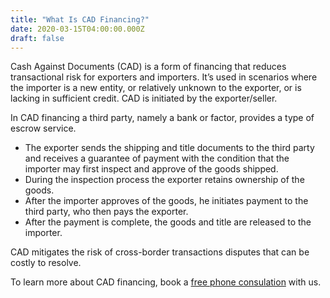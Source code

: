 ```yaml
---
title: "What Is CAD Financing?"
date: 2020-03-15T04:00:00.000Z
draft: false
---
```



Cash Against Documents (CAD) is a form of financing that reduces transactional risk for exporters and importers. It’s used in scenarios where the importer is a new entity, or relatively unknown to the exporter, or is lacking in sufficient credit. CAD is initiated by the exporter/seller. 

In CAD financing a third party, namely a bank or factor, provides a type of escrow service. 

* The exporter sends the shipping and title documents to the third party and receives a guarantee of payment with the condition that the importer may first inspect and approve of the goods shipped.
* During the inspection process the exporter retains ownership of the goods. 
* After the importer approves of the goods, he initiates payment to the third party, who then pays the exporter.
* After the payment is complete, the goods and title are released to the importer.

CAD mitigates the risk of cross-border transactions disputes that can be costly to resolve. 

To learn more about CAD financing, book a <a href="https://calendly.com/spearfish/consultation?month=2020-06" target="blank">free phone consulation</a> with us.
